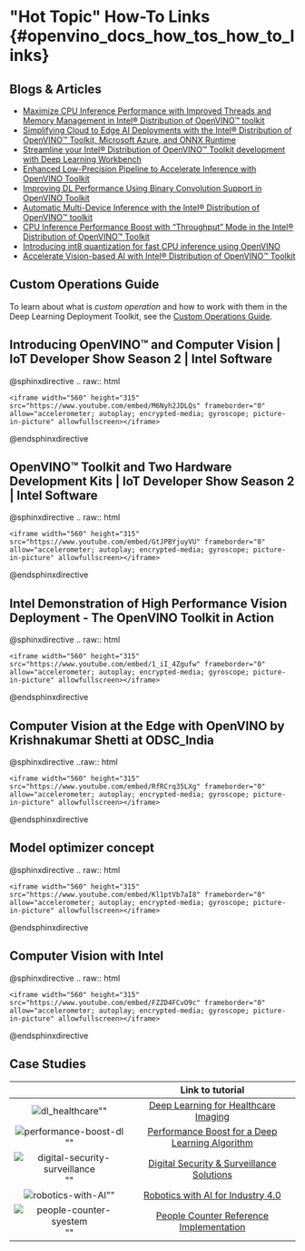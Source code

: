 # "Hot Topic" How-To Links {#openvino_docs_how_tos_how_to_links}

## Blogs & Articles

* [Maximize CPU Inference Performance with Improved Threads and Memory Management in Intel® Distribution of OpenVINO™ toolkit](https://www.edge-ai-vision.com/2020/03/maximize-cpu-inference-performance-with-improved-threads-and-memory-management-in-intel-distribution-of-openvino-toolkit/)
* [Simplifying Cloud to Edge AI Deployments with the Intel® Distribution of OpenVINO™ Toolkit, Microsoft Azure, and ONNX Runtime](https://www.intel.ai/microsoft-azure-openvino-toolkit/#gs.11oa13)
* [Streamline your Intel® Distribution of OpenVINO™ Toolkit development with Deep Learning Workbench](https://www.intel.ai/openvino-dlworkbench/#gs.wwj3bq)
* [Enhanced Low-Precision Pipeline to Accelerate Inference with OpenVINO Toolkit](https://www.intel.ai/open-vino-low-precision-pipeline/)
* [Improving DL Performance Using Binary Convolution Support in OpenVINO Toolkit](https://www.intel.ai/binary-convolution-openvino)
* [Automatic Multi-Device Inference with the Intel® Distribution of OpenVINO™ toolkit](https://www.intel.ai/automatic-multi-device-inference-with-intel-distribution-of-openvino-toolkit/)
* [CPU Inference Performance Boost with “Throughput” Mode in the Intel® Distribution of OpenVINO™ Toolkit](https://www.intel.ai/cpu-inference-performance-boost-openvino/)
* [Introducing int8 quantization for fast CPU inference using OpenVINO](https://www.intel.ai/introducing-int8-quantization-for-fast-cpu-inference-using-openvino/)
* [Accelerate Vision-based AI with Intel® Distribution of OpenVINO™ Toolkit](https://www.intel.ai/accelerate-vision-based-ai-with-intel-distribution-of-openvino-toolkit/)

## Custom Operations Guide
To learn about what is *custom operation* and how to work with them in the Deep Learning Deployment Toolkit, see the [Custom Operations Guide](../HOWTO/Custom_Layers_Guide.md).
 
## Introducing OpenVINO™ and Computer Vision | IoT Developer Show Season 2 | Intel Software

@sphinxdirective
.. raw:: html

    <iframe width="560" height="315" src="https://www.youtube.com/embed/M6Nyh2JDLQs" frameborder="0" allow="accelerometer; autoplay; encrypted-media; gyroscope; picture-in-picture" allowfullscreen></iframe>

@endsphinxdirective

## OpenVINO™ Toolkit and Two Hardware Development Kits | IoT Developer Show Season 2 | Intel Software

@sphinxdirective
.. raw:: html

    <iframe width="560" height="315" src="https://www.youtube.com/embed/GtJPBYjuyVU" frameborder="0" allow="accelerometer; autoplay; encrypted-media; gyroscope; picture-in-picture" allowfullscreen></iframe>

@endsphinxdirective

## Intel Demonstration of High Performance Vision Deployment - The OpenVINO Toolkit in Action

@sphinxdirective
.. raw:: html

    <iframe width="560" height="315" src="https://www.youtube.com/embed/1_iI_4Zgufw" frameborder="0" allow="accelerometer; autoplay; encrypted-media; gyroscope; picture-in-picture" allowfullscreen></iframe>

@endsphinxdirective

## Computer Vision at the Edge with OpenVINO by Krishnakumar Shetti at ODSC_India

@sphinxdirective
..raw:: html

    <iframe width="560" height="315" src="https://www.youtube.com/embed/RfRCrq35LXg" frameborder="0" allow="accelerometer; autoplay; encrypted-media; gyroscope; picture-in-picture" allowfullscreen></iframe>

@endsphinxdirective

## Model optimizer concept

@sphinxdirective
.. raw:: html

    <iframe width="560" height="315" src="https://www.youtube.com/embed/Kl1ptVb7aI8" frameborder="0" allow="accelerometer; autoplay; encrypted-media; gyroscope; picture-in-picture" allowfullscreen></iframe>

@endsphinxdirective

## Computer Vision with Intel

@sphinxdirective
.. raw:: html

    <iframe width="560" height="315" src="https://www.youtube.com/embed/FZZD4FCvO9c" frameborder="0" allow="accelerometer; autoplay; encrypted-media; gyroscope; picture-in-picture" allowfullscreen></iframe>

@endsphinxdirective

## Case Studies

|| Link to tutorial |
|:---:|:---:|
|![dl_healthcare]"" | [Deep Learning for Healthcare Imaging](https://ai.intel.com/wp-content/uploads/sites/53/2018/03/IntelSWDevTools_OptimizeDLforHealthcare.pdf) |
|![performance-boost-dl]"" | [Performance Boost for a Deep Learning Algorithm](https://software.intel.com/en-us/download/geovision-case-study) |
|![digital-security-surveillance]"" | [Digital Security & Surveillance Solutions](https://software.intel.com/en-us/download/agent-vi-case-study) |
|![robotics-with-AI]"" | [Robotics with AI for Industry 4.0](https://software.intel.com/en-us/download/intel-vision-accelerator-design-products-intel-nexcom-solution-brief) |
|![people-counter-syestem]"" | [People Counter Reference Implementation](https://software.intel.com/en-us/articles/iot-reference-implementation-people-counter) |

[dl_healthcare]: ../img/DL-for-Healthcare-Imaging.jpg
[performance-boost-dl]: ../img/performance-boost-DL-algorithm.jpg
[digital-security-surveillance]: ../img/digital-security-surveillance.jpg
[robotics-with-AI]: ../img/robotics-with-AI.jpg
[people-counter-syestem]: ../img/people-counter-syestem.jpg

